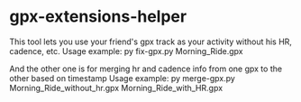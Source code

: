 # gpx-extensions-helper
This tool lets you use your friend's gpx track as your activity without his HR, cadence, etc.
Usage example:
py fix-gpx.py Morning_Ride.gpx

And the other one is for merging hr and cadence info from one gpx to the other based on timestamp
Usage example:
py merge-gpx.py Morning_Ride_without_hr.gpx Morning_Ride_with_HR.gpx
